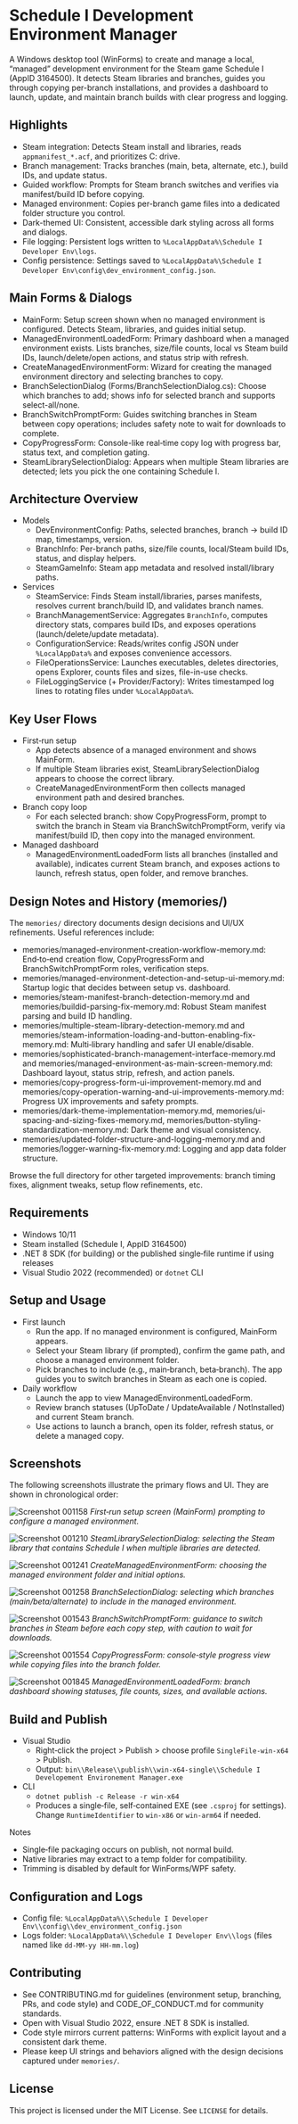 # Schedule I Development Environment Manager

A Windows desktop tool (WinForms) to create and manage a local, “managed” development environment for the Steam game Schedule I (AppID 3164500). It detects Steam libraries and branches, guides you through copying per-branch installations, and provides a dashboard to launch, update, and maintain branch builds with clear progress and logging.

## Highlights
- Steam integration: Detects Steam install and libraries, reads `appmanifest_*.acf`, and prioritizes C: drive.
- Branch management: Tracks branches (main, beta, alternate, etc.), build IDs, and update status.
- Guided workflow: Prompts for Steam branch switches and verifies via manifest/build ID before copying.
- Managed environment: Copies per-branch game files into a dedicated folder structure you control.
- Dark-themed UI: Consistent, accessible dark styling across all forms and dialogs.
- File logging: Persistent logs written to `%LocalAppData%\Schedule I Developer Env\logs`.
- Config persistence: Settings saved to `%LocalAppData%\Schedule I Developer Env\config\dev_environment_config.json`.

## Main Forms & Dialogs
- MainForm: Setup screen shown when no managed environment is configured. Detects Steam, libraries, and guides initial setup.
- ManagedEnvironmentLoadedForm: Primary dashboard when a managed environment exists. Lists branches, size/file counts, local vs Steam build IDs, launch/delete/open actions, and status strip with refresh.
- CreateManagedEnvironmentForm: Wizard for creating the managed environment directory and selecting branches to copy.
- BranchSelectionDialog (Forms/BranchSelectionDialog.cs): Choose which branches to add; shows info for selected branch and supports select-all/none.
- BranchSwitchPromptForm: Guides switching branches in Steam between copy operations; includes safety note to wait for downloads to complete.
- CopyProgressForm: Console-like real‑time copy log with progress bar, status text, and completion gating.
- SteamLibrarySelectionDialog: Appears when multiple Steam libraries are detected; lets you pick the one containing Schedule I.

## Architecture Overview
- Models
  - DevEnvironmentConfig: Paths, selected branches, branch → build ID map, timestamps, version.
  - BranchInfo: Per-branch paths, size/file counts, local/Steam build IDs, status, and display helpers.
  - SteamGameInfo: Steam app metadata and resolved install/library paths.
- Services
  - SteamService: Finds Steam install/libraries, parses manifests, resolves current branch/build ID, and validates branch names.
  - BranchManagementService: Aggregates `BranchInfo`, computes directory stats, compares build IDs, and exposes operations (launch/delete/update metadata).
  - ConfigurationService: Reads/writes config JSON under `%LocalAppData%` and exposes convenience accessors.
  - FileOperationsService: Launches executables, deletes directories, opens Explorer, counts files and sizes, file-in-use checks.
  - FileLoggingService (+ Provider/Factory): Writes timestamped log lines to rotating files under `%LocalAppData%`.

## Key User Flows
- First‑run setup
  - App detects absence of a managed environment and shows MainForm.
  - If multiple Steam libraries exist, SteamLibrarySelectionDialog appears to choose the correct library.
  - CreateManagedEnvironmentForm then collects managed environment path and desired branches.
- Branch copy loop
  - For each selected branch: show CopyProgressForm, prompt to switch the branch in Steam via BranchSwitchPromptForm, verify via manifest/build ID, then copy into the managed environment.
- Managed dashboard
  - ManagedEnvironmentLoadedForm lists all branches (installed and available), indicates current Steam branch, and exposes actions to launch, refresh status, open folder, and remove branches.

## Design Notes and History (memories/)
The `memories/` directory documents design decisions and UI/UX refinements. Useful references include:
- memories/managed-environment-creation-workflow-memory.md: End‑to‑end creation flow, CopyProgressForm and BranchSwitchPromptForm roles, verification steps.
- memories/managed-environment-detection-and-setup-ui-memory.md: Startup logic that decides between setup vs. dashboard.
- memories/steam-manifest-branch-detection-memory.md and memories/buildid-parsing-fix-memory.md: Robust Steam manifest parsing and build ID handling.
- memories/multiple-steam-library-detection-memory.md and memories/steam-information-loading-and-button-enabling-fix-memory.md: Multi‑library handling and safer UI enable/disable.
- memories/sophisticated-branch-management-interface-memory.md and memories/managed-environment-as-main-screen-memory.md: Dashboard layout, status strip, refresh, and action panels.
- memories/copy-progress-form-ui-improvement-memory.md and memories/copy-operation-warning-and-ui-improvements-memory.md: Progress UX improvements and safety prompts.
- memories/dark-theme-implementation-memory.md, memories/ui-spacing-and-sizing-fixes-memory.md, memories/button-styling-standardization-memory.md: Dark theme and visual consistency.
- memories/updated-folder-structure-and-logging-memory.md and memories/logger-warning-fix-memory.md: Logging and app data folder structure.

Browse the full directory for other targeted improvements: branch timing fixes, alignment tweaks, setup flow refinements, etc.

## Requirements
- Windows 10/11
- Steam installed (Schedule I, AppID 3164500)
- .NET 8 SDK (for building) or the published single‑file runtime if using releases
- Visual Studio 2022 (recommended) or `dotnet` CLI

## Setup and Usage
- First launch
  - Run the app. If no managed environment is configured, MainForm appears.
  - Select your Steam library (if prompted), confirm the game path, and choose a managed environment folder.
  - Pick branches to include (e.g., main‑branch, beta‑branch). The app guides you to switch branches in Steam as each one is copied.
- Daily workflow
  - Launch the app to view ManagedEnvironmentLoadedForm.
  - Review branch statuses (UpToDate / UpdateAvailable / NotInstalled) and current Steam branch.
  - Use actions to launch a branch, open its folder, refresh status, or delete a managed copy.

## Screenshots
The following screenshots illustrate the primary flows and UI. They are shown in chronological order:

![Screenshot 001158](assets/Screenshot%202025-08-30%20001158.png)
_First‑run setup screen (MainForm) prompting to configure a managed environment._

![Screenshot 001210](assets/Screenshot%202025-08-30%20001210.png)
_SteamLibrarySelectionDialog: selecting the Steam library that contains Schedule I when multiple libraries are detected._

![Screenshot 001241](assets/Screenshot%202025-08-30%20001241.png)
_CreateManagedEnvironmentForm: choosing the managed environment folder and initial options._

![Screenshot 001258](assets/Screenshot%202025-08-30%20001258.png)
_BranchSelectionDialog: selecting which branches (main/beta/alternate) to include in the managed environment._

![Screenshot 001543](assets/Screenshot%202025-08-30%20001543.png)
_BranchSwitchPromptForm: guidance to switch branches in Steam before each copy step, with caution to wait for downloads._

![Screenshot 001554](assets/Screenshot%202025-08-30%20001554.png)
_CopyProgressForm: console‑style progress view while copying files into the branch folder._

![Screenshot 001845](assets/Screenshot%202025-08-30%20001845.png)
_ManagedEnvironmentLoadedForm: branch dashboard showing statuses, file counts, sizes, and available actions._

## Build and Publish
- Visual Studio
  - Right‑click the project > Publish > choose profile `SingleFile-win-x64` > Publish.
  - Output: `bin\\Release\\publish\\win-x64-single\\Schedule I Developement Environement Manager.exe`
- CLI
  - `dotnet publish -c Release -r win-x64`
  - Produces a single‑file, self‑contained EXE (see `.csproj` for settings). Change `RuntimeIdentifier` to `win-x86` or `win-arm64` if needed.

Notes
- Single‑file packaging occurs on publish, not normal build.
- Native libraries may extract to a temp folder for compatibility.
- Trimming is disabled by default for WinForms/WPF safety.

## Configuration and Logs
- Config file: `%LocalAppData%\\Schedule I Developer Env\\config\\dev_environment_config.json`
- Logs folder: `%LocalAppData%\\Schedule I Developer Env\\logs` (files named like `dd-MM-yy HH-mm.log`)

## Contributing
- See CONTRIBUTING.md for guidelines (environment setup, branching, PRs, and code style) and CODE_OF_CONDUCT.md for community standards.
- Open with Visual Studio 2022, ensure .NET 8 SDK is installed.
- Code style mirrors current patterns: WinForms with explicit layout and a consistent dark theme.
- Please keep UI strings and behaviors aligned with the design decisions captured under `memories/`.

## License
This project is licensed under the MIT License. See `LICENSE` for details.
